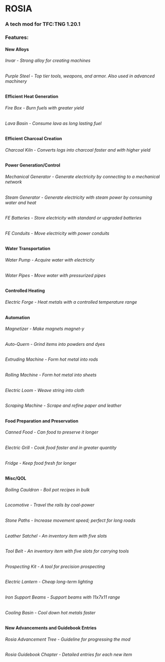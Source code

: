 # ROSIA

### A tech mod for TFC:TNG 1.20.1

### Features:

#### New Alloys
###### Invar - Strong alloy for creating machines
###### Purple Steel - Top tier tools, weapons, and armor. Also used in advanced machinery

#### Efficient Heat Generation
###### Fire Box - Burn fuels with greater yield
###### Lava Basin - Consume lava as long lasting fuel

#### Efficient Charcoal Creation
###### Charcoal Kiln - Converts logs into charcoal faster and with higher yield

#### Power Generation/Control
###### Mechanical Generator - Generate electricity by connecting to a mechanical network
###### Steam Generator - Generate electricity with steam power by consuming water and heat
###### FE Batteries - Store electricity with standard or upgraded batteries
###### FE Conduits - Move electricity with power conduits

#### Water Transportation
###### Water Pump - Acquire water with electricity
###### Water Pipes - Move water with pressurized pipes

#### Controlled Heating
###### Electric Forge - Heat metals with a controlled temperature range

#### Automation
###### Magnetizer - Make magnets magnet-y
###### Auto-Quern - Grind items into powders and dyes
###### Extruding Machine - Form hot metal into rods
###### Rolling Machine - Form hot metal into sheets
###### Electric Loom - Weave string into cloth
###### Scraping Machine - Scrape and refine paper and leather

#### Food Preparation and Preservation
###### Canned Food - Can food to preserve it longer
###### Electric Grill - Cook food faster and in greater quantity
###### Fridge - Keep food fresh for longer

#### Misc/QOL
###### Boiling Cauldron - Boil pot recipes in bulk
###### Locomotive - Travel the rails by coal-power
###### Stone Paths - Increase movement speed; perfect for long roads
###### Leather Satchel - An inventory item with five slots
###### Tool Belt - An inventory item with five slots for carrying tools
###### Prospecting Kit - A tool for precision prospecting
###### Electric Lantern - Cheap long-term lighting
###### Iron Support Beams - Support beams with 11x7x11 range
###### Cooling Basin - Cool down hot metals faster

#### New Advancements and Guidebook Entries
###### Rosia Advancement Tree - Guideline for progressing the mod
###### Rosia Guidebook Chapter - Detailed entries for each new item